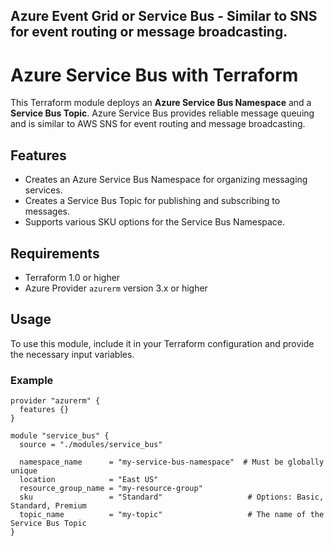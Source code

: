 
## Azure Event Grid or Service Bus - Similar to SNS for event routing or message broadcasting.

# Azure Service Bus with Terraform

This Terraform module deploys an **Azure Service Bus Namespace** and a **Service Bus Topic**. Azure Service Bus provides reliable message queuing and is similar to AWS SNS for event routing and message broadcasting.

## Features

- Creates an Azure Service Bus Namespace for organizing messaging services.
- Creates a Service Bus Topic for publishing and subscribing to messages.
- Supports various SKU options for the Service Bus Namespace.

## Requirements

- Terraform 1.0 or higher
- Azure Provider `azurerm` version 3.x or higher

## Usage

To use this module, include it in your Terraform configuration and provide the necessary input variables.

### Example

```hcl
provider "azurerm" {
  features {}
}

module "service_bus" {
  source = "./modules/service_bus"

  namespace_name      = "my-service-bus-namespace"  # Must be globally unique
  location            = "East US"
  resource_group_name = "my-resource-group"
  sku                 = "Standard"                   # Options: Basic, Standard, Premium
  topic_name          = "my-topic"                   # The name of the Service Bus Topic
}
